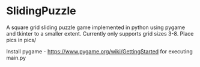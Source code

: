 # SlidingPuzzle
A square grid sliding puzzle game implemented in python using pygame and tkinter to a smaller extent.
Currently only supports grid sizes 3-8. Place pics in pics/

Install pygame - https://www.pygame.org/wiki/GettingStarted for executing main.py

